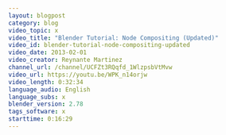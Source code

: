 ```yaml
---
layout: blogpost
category: blog
video_topic: x
video_title: "Blender Tutorial: Node Compositing (Updated)"
video_id: blender-tutorial-node-compositing-updated
video_date: 2013-02-01
video_creator: Reynante Martinez
channel_url: /channel/UCFZt3RQqfd_1WlzpsbVtMvw
video_url: https://youtu.be/WPK_n14orjw
video_length: 0:32:34
language_audio: English
language_subs: x
blender_version: 2.78
tags_software: x
starttime: 0:16:29
---
```


